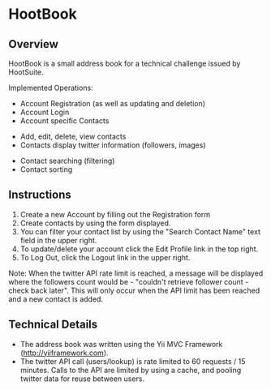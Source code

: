 HootBook
========

Overview
---
HootBook is a small address book for a technical challenge issued by HootSuite.

Implemented Operations:

* Account Registration (as well as updating and deletion)
* Account Login
* Account specific Contacts
 + Add, edit, delete, view contacts
 + Contacts display twitter information (followers, images)
* Contact searching (filtering)
* Contact sorting

Instructions
---

1. Create a new Account by filling out the Registration form
2. Create contacts by using the form displayed.
3. You can filter your contact list by using the "Search Contact Name" text field in the upper right.
4. To update/delete your account click the Edit Profile link in the top right.
5. To Log Out, click the Logout link in the upper right.

Note: When the twitter API rate limit is reached, a message will be displayed where the followers count would be - "couldn't retrieve follower count - check back later".
This will only occur when the API limit has been reached and a new contact is added.


Technical Details
---

* The address book was written using the Yii MVC Framework (http://yiiframework.com).
* The twitter API call (users/lookup) is rate limited to 60 requests / 15 minutes.  Calls to the API are limited by using a cache, and pooling twitter data for reuse between users.
